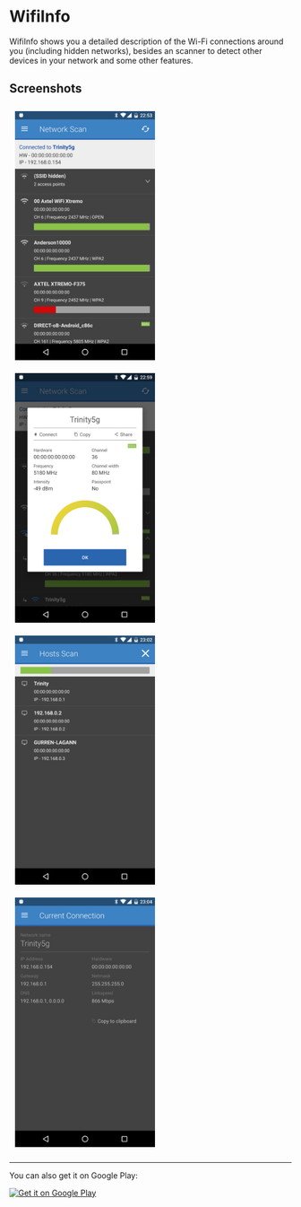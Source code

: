 # WifiInfo #

WifiInfo shows you a detailed description of the Wi-Fi connections around you (including hidden networks), besides an scanner to detect other devices in your network and some other features.

## Screenshots

<img src="art/screen1.png" alt='Screen 1' width="250" hspace="10" vspace="10"><img src="art/screen2.png" alt='Screen 2' width="250" hspace="10" vspace="10"><img src="art/screen3.png" alt='Screen 3' width="250" hspace="10" vspace="10"><img src="art/screen4.png" alt='Screen 4' width="250" hspace="10" vspace="10">

___
You can also get it on Google Play:

<a href='https://play.google.com/store/apps/details?id=org.mistercyb.wifiinfo'><img alt='Get it on Google Play' src='https://play.google.com/intl/en_us/badges/images/generic/en_badge_web_generic.png' width="200px"/></a>
